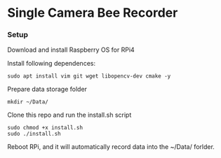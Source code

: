 # Single Camera Bee Recorder

### Setup

Download and install Raspberry OS for RPi4

Install following dependences:

```
sudo apt install vim git wget libopencv-dev cmake -y
```

Prepare data storage folder
```
mkdir ~/Data/
```

Clone this repo and run the install.sh script

```
sudo chmod +x install.sh
sudo ./install.sh
```

Reboot RPi, and it will automatically record data into the ~/Data/ forlder.